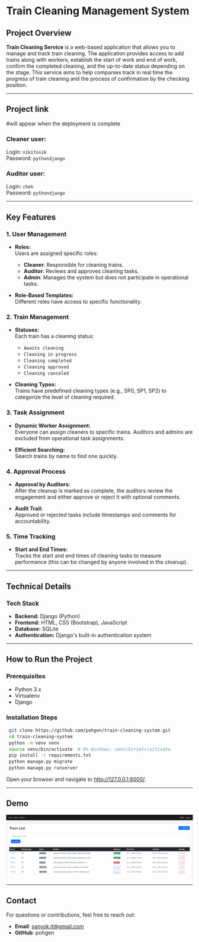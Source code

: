﻿# Train Cleaning Management System


## Project Overview

**Train Cleaning Service** is a web-based application that allows you 
to manage and track train cleaning. The application provides 
access to add trains along with workers, establish the start of 
work and end of work, confirm the completed cleaning, and 
the up-to-date status depending on the stage. This service 
aims to help companies track in real time the progress of train 
cleaning and the process of confirmation by the checking position. 


---

## Project link

#will appear when the deployment is complete  

### Cleaner user:  
Login: `nikitosik`  
Password: `pythondjango`

### Auditor user:  
Login: `chek`  
Password: `pythondjango`

---

## Key Features

### 1. **User Management**
- **Roles:**  
  Users are assigned specific roles:
  - **Cleaner**: Responsible for cleaning trains.
  - **Auditor**: Reviews and approves cleaning tasks.
  - **Admin**: Manages the system but does not participate in operational tasks.
  
- **Role-Based Templates:**  
  Different roles have access to specific functionality.

### 2. **Train Management**
- **Statuses:**  
  Each train has a cleaning status:
  - `Awaits cleaning`
  - `Cleaning in progress`
  - `Cleaning completed`
  - `Cleaning approved`
  - `Cleaning canceled`
  
- **Cleaning Types:**  
  Trains have predefined cleaning types (e.g., SP0, SP1, SP2)
to categorize the level of cleaning required.

### 3. **Task Assignment**
- **Dynamic Worker Assignment:**  
  Everyone can assign cleaners to specific trains. 
Auditors and admins are excluded from operational task assignments.

- **Efficient Searching:**  
  Search trains by name to find one quickly.

### 4. **Approval Process**
- **Approval by Auditors:**  
  After the cleanup is marked as complete, the auditors 
review the engagement and either approve or reject it with 
optional comments.

- **Audit Trail:**  
  Approved or rejected tasks include timestamps and comments 
for accountability.

### 5. **Time Tracking**
- **Start and End Times:**  
  Tracks the start and end times of cleaning tasks to measure 
performance (this can be changed by anyone involved in the cleanup).

---

## Technical Details

### Tech Stack
- **Backend:** Django (Python)
- **Frontend:** HTML, CSS (Bootstrap), JavaScript
- **Database:** SQLite
- **Authentication:** Django's built-in authentication system

---

## How to Run the Project

### Prerequisites
- Python 3.x
- Virtualenv
- Django

### Installation Steps
   ```bash
    git clone https://github.com/pohgen/train-cleaning-system.git
    cd train-cleaning-system
    python -m venv venv
    source venv/bin/activate  # On Windows: venv\Scripts\activate
    pip install -r requirements.txt
    python manage.py migrate
    python manage.py runserver
   ```
Open your browser and navigate to http://127.0.0.1:8000/.

---

## Demo
[![Demo Image](demo.png)](demo.png)

---

## Contact
For questions or contributions, feel free to reach out:

- **Email**: sanyok.it@gmail.com
- **GitHub**: pohgen

